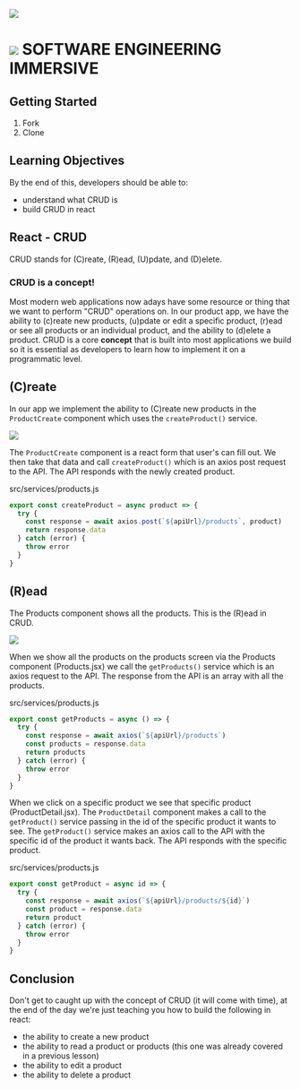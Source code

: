 ![](https://git.generalassemb.ly/bruno/assets/blob/master/products-localStorage.gif)

# ![](https://ga-dash.s3.amazonaws.com/production/assets/logo-9f88ae6c9c3871690e33280fcf557f33.png) SOFTWARE ENGINEERING IMMERSIVE

## Getting Started

1. Fork
2. Clone

## Learning Objectives

By the end of this, developers should be able to:

- understand what CRUD is
- build CRUD in react

## React - CRUD

CRUD stands for (C)reate, (R)ead, (U)pdate, and (D)elete. 

### CRUD is a concept!

Most modern web applications now adays have some resource or thing that we want to perform "CRUD" operations on. In our product app, we have the ability to (c)reate new products, (u)pdate or edit a specific product, (r)ead or see all products or an individual product, and the ability to (d)elete a product. CRUD is a core **concept** that is built into most applications we build so it is essential as developers to learn how to implement it on a programmatic level.

## (C)reate

In our app we implement the ability to (C)reate new products in the `ProductCreate` component which uses the `createProduct()` service.

![](https://git.generalassemb.ly/bruno/assets/blob/master/ProductCreate.gif)

The `ProductCreate` component is a react form that user's can fill out. We then take that data and call `createProduct()` which is an axios post request to the API. The API responds with the newly created product.


src/services/products.js
```js
export const createProduct = async product => {
  try {
    const response = await axios.post(`${apiUrl}/products`, product)
    return response.data
  } catch (error) {
    throw error
  }
}
```

## (R)ead

The Products component shows all the products. This is the (R)ead in CRUD.

![](https://git.generalassemb.ly/bruno/assets/blob/master/Products.gif)

When we show all the products on the products screen via the Products component (Products.jsx) we call the `getProducts()` service which is an axios request to the API. The response from the API is an array with all the products.

src/services/products.js
```js
export const getProducts = async () => {
  try {
    const response = await axios(`${apiUrl}/products`)
    const products = response.data
    return products
  } catch (error) {
    throw error
  }
}
```

When we click on a specific product we see that specific product (ProductDetail.jsx). The `ProductDetail` component makes a call to the `getProduct()` service passing in the id of the specific product it wants to see. The `getProduct()` service makes an axios call to the API with the specific id of the product it wants back. The API responds with the specific product.

src/services/products.js
```js
export const getProduct = async id => {
  try {
    const response = await axios(`${apiUrl}/products/${id}`)
    const product = response.data
    return product
  } catch (error) {
    throw error
  }
}
```

## Conclusion

Don't get to caught up with the concept of CRUD (it will come with time), at the end of the day we're just teaching you how to build the following in react:

- the ability to create a new product
- the ability to read a product or products (this one was already covered in a previous lesson)
- the ability to edit a product
- the ability to delete a product
